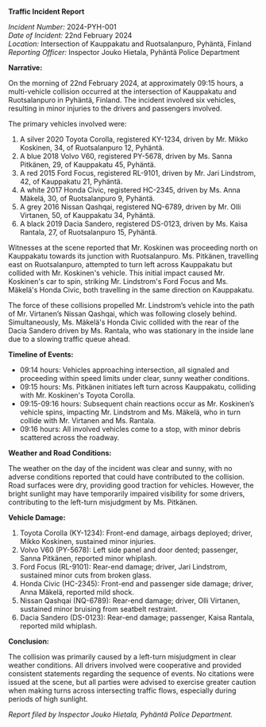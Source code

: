 **Traffic Incident Report**

*Incident Number:* 2024-PYH-001  
*Date of Incident:* 22nd February 2024  
*Location:* Intersection of Kauppakatu and Ruotsalanpuro, Pyhäntä, Finland  
*Reporting Officer:* Inspector Jouko Hietala, Pyhäntä Police Department  

**Narrative:**

On the morning of 22nd February 2024, at approximately 09:15 hours, a multi-vehicle collision occurred at the intersection of Kauppakatu and Ruotsalanpuro in Pyhäntä, Finland. The incident involved six vehicles, resulting in minor injuries to the drivers and passengers involved.

The primary vehicles involved were:
1. A silver 2020 Toyota Corolla, registered KY-1234, driven by Mr. Mikko Koskinen, 34, of Ruotsalanpuro 12, Pyhäntä.
2. A blue 2018 Volvo V60, registered PY-5678, driven by Ms. Sanna Pitkänen, 29, of Kauppakatu 45, Pyhäntä.
3. A red 2015 Ford Focus, registered RL-9101, driven by Mr. Jari Lindstrom, 42, of Kauppakatu 21, Pyhäntä.
4. A white 2017 Honda Civic, registered HC-2345, driven by Ms. Anna Mäkelä, 30, of Ruotsalanpuro 9, Pyhäntä.
5. A grey 2016 Nissan Qashqai, registered NQ-6789, driven by Mr. Olli Virtanen, 50, of Kauppakatu 34, Pyhäntä.
6. A black 2019 Dacia Sandero, registered DS-0123, driven by Ms. Kaisa Rantala, 27, of Ruotsalanpuro 15, Pyhäntä.

Witnesses at the scene reported that Mr. Koskinen was proceeding north on Kauppakatu towards its junction with Ruotsalanpuro. Ms. Pitkänen, travelling east on Ruotsalanpuro, attempted to turn left across Kauppakatu but collided with Mr. Koskinen's vehicle. This initial impact caused Mr. Koskinen's car to spin, striking Mr. Lindstrom's Ford Focus and Ms. Mäkelä's Honda Civic, both travelling in the same direction on Kauppakatu.

The force of these collisions propelled Mr. Lindstrom’s vehicle into the path of Mr. Virtanen’s Nissan Qashqai, which was following closely behind. Simultaneously, Ms. Mäkelä's Honda Civic collided with the rear of the Dacia Sandero driven by Ms. Rantala, who was stationary in the inside lane due to a slowing traffic queue ahead.

**Timeline of Events:**

- 09:14 hours: Vehicles approaching intersection, all signaled and proceeding within speed limits under clear, sunny weather conditions.
- 09:15 hours: Ms. Pitkänen initiates left turn across Kauppakatu, colliding with Mr. Koskinen's Toyota Corolla.
- 09:15-09:16 hours: Subsequent chain reactions occur as Mr. Koskinen’s vehicle spins, impacting Mr. Lindstrom and Ms. Mäkelä, who in turn collide with Mr. Virtanen and Ms. Rantala.
- 09:16 hours: All involved vehicles come to a stop, with minor debris scattered across the roadway.

**Weather and Road Conditions:**

The weather on the day of the incident was clear and sunny, with no adverse conditions reported that could have contributed to the collision. Road surfaces were dry, providing good traction for vehicles. However, the bright sunlight may have temporarily impaired visibility for some drivers, contributing to the left-turn misjudgment by Ms. Pitkänen.

**Vehicle Damage:**

1. Toyota Corolla (KY-1234): Front-end damage, airbags deployed; driver, Mikko Koskinen, sustained minor injuries.
2. Volvo V60 (PY-5678): Left side panel and door dented; passenger, Sanna Pitkänen, reported minor whiplash.
3. Ford Focus (RL-9101): Rear-end damage; driver, Jari Lindstrom, sustained minor cuts from broken glass.
4. Honda Civic (HC-2345): Front-end and passenger side damage; driver, Anna Mäkelä, reported mild shock.
5. Nissan Qashqai (NQ-6789): Rear-end damage; driver, Olli Virtanen, sustained minor bruising from seatbelt restraint.
6. Dacia Sandero (DS-0123): Rear-end damage; passenger, Kaisa Rantala, reported mild whiplash.

**Conclusion:**

The collision was primarily caused by a left-turn misjudgment in clear weather conditions. All drivers involved were cooperative and provided consistent statements regarding the sequence of events. No citations were issued at the scene, but all parties were advised to exercise greater caution when making turns across intersecting traffic flows, especially during periods of high sunlight.

*Report filed by Inspector Jouko Hietala, Pyhäntä Police Department.*